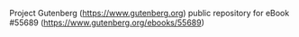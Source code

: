 Project Gutenberg (https://www.gutenberg.org) public repository for
eBook #55689 (https://www.gutenberg.org/ebooks/55689)
